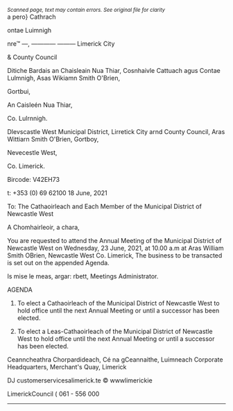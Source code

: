 *<small>Scanned page, text may contain errors. See original file for clarity</small>*  
a pero} Cathrach

ontae Luimnigh

nre™ —, ————
——— Limerick City

& County Council

Ditiche Bardais an Chaisleain Nua Thiar,
Cosnhaivle Cattuach agus Contae Lulmnigh,
Asas Wikiamn Smith O'Brien,

Gortbui,

An Caisleén Nua Thiar,

Co. Lulrnnigh.

Dlevscastle West Municipal District,
Lirretick City arnd County Council,
Aras Wittiarn Smith O'Brien,
Gortboy,

Nevecestle West,

Co. Limerick.

Bircode: V42EH73

t: +353 (0) 69 62100
18 June, 2021

To: The Cathaoirleach and Each Member of the Municipal District of Newcastle West

A Chomhairleoir, a chara,

You are requested to attend the Annual Meeting of the Municipal District of Newcastle West
on Wednesday, 23 June, 2021, at 10.00 a.m at Aras William Smith OBrien, Newcastle West
Co. Limerick, The business to be transacted is set out on the appended Agenda.

Is mise le meas,
argar: rbett,
Meetings Administrator.

AGENDA

1. To elect a Cathaoirleach of the Municipal District of Newcastle West to hold office until
the next Annual Meeting or until a successor has been elected.

2. To elect a Leas-Cathaoirleach of the Municipal District of Newcastle West to hold
office until the next Annual Meeting or until a successor has been elected.

Ceanncheathra Chorpardideach, Cé na gCeannaithe, Luimneach
Corporate Headquarters, Merchant's Quay, Limerick

DJ customerservicesalimerick.te
© wwwlimerickie

LimerickCouncil
( 061 - 556 000

---
